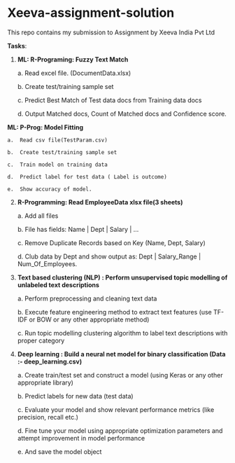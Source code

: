 # Xeeva-assignment-solution
This repo contains my submission to Assignment by Xeeva India Pvt Ltd

**Tasks**:

1.	**ML: R-Programing: Fuzzy Text Match**

    a.	Read excel file. (DocumentData.xlsx)
    
    b.	Create test/training sample set
    
    c.	Predict Best Match of Test data docs from Training data docs
    
    d.	Output Matched docs, Count of Matched docs and Confidence score.

   **ML: P-Prog: Model Fitting**
    
    a.	Read csv file(TestParam.csv)
    
    b.	Create test/training sample set
    
    c.	Train model on training data
    
    d.	Predict label for test data ( Label is outcome)
    
    e.	Show accuracy of model.

2.	**R-Programming: Read EmployeeData xlsx file(3 sheets)**

    a.	Add all files
    
    b.	File has fields: Name | Dept | Salary | …
    
    c.	Remove Duplicate Records based on Key (Name, Dept, Salary)
    
    d.	Club data by Dept and show output as: Dept | Salary_Range | Num_Of_Employees.

3.	**Text based clustering (NLP) : Perform unsupervised topic modelling of unlabeled text descriptions**

    a.	Perform preprocessing and cleaning  text data 
    
    b.	Execute feature engineering method to extract text features (use TF-IDF or BOW or any other appropriate method)
    
    c.	Run topic modelling clustering algorithm to label text descriptions with proper category

4.	**Deep learning : Build a neural net model for binary classification (Data :- deep_learning.csv)**

    a.	Create train/test set and construct a model (using Keras or any other appropriate library)
    
    b.	Predict labels for new data (test data)
    
    c.	Evaluate your model and show relevant performance metrics (like precision, recall etc.)
    
    d.	Fine tune your model using appropriate optimization parameters and attempt improvement in model performance
    
    e.	And save the model object
